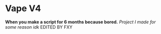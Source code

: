 # Vape V4
**When you make a script for 6 months because bored.**
_Project I made for some reason idk_
EDITED BY FXY
